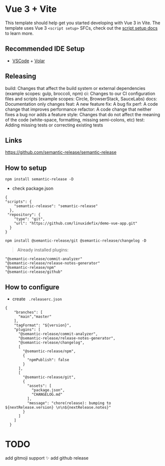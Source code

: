 # Vue 3 + Vite

This template should help get you started developing with Vue 3 in Vite. The template uses Vue 3 `<script setup>` SFCs, check out the [script setup docs](https://v3.vuejs.org/api/sfc-script-setup.html#sfc-script-setup) to learn more.

## Recommended IDE Setup

- [VSCode](https://code.visualstudio.com/) + [Volar](https://marketplace.visualstudio.com/items?itemName=johnsoncodehk.volar)

## Releasing

build: Changes that affect the build system or external dependencies (example scopes: gulp, broccoli, npm)
ci: Changes to our CI configuration files and scripts (example scopes: Circle, BrowserStack, SauceLabs)
docs: Documentation only changes
feat: A new feature
fix: A bug fix
perf: A code change that improves performance
refactor: A code change that neither fixes a bug nor adds a feature
style: Changes that do not affect the meaning of the code (white-space, formatting, missing semi-colons, etc)
test: Adding missing tests or correcting existing tests

## Links

https://github.com/semantic-release/semantic-release

## How to setup

```
npm install semantic-release -D
```

- check package.json

```
{
"scripts": {
    "semantic-release": "semantic-release"
  },
 "repository": {
    "type": "git",
    "url": "https://github.com/linuxidefix/demo-vue-app.git"
  }
}
```



```
npm install @semantic-release/git @semantic-release/changelog -D
```
> Already installed plugins:
```
"@semantic-release/commit-analyzer"
"@semantic-release/release-notes-generator"
"@semantic-release/npm"
"@semantic-release/github"
```

## How to configure
- create 
``` .releaserc.json```


```
{
    "branches": [
      "main","master"
    ],
    "tagFormat": "${version}",
    "plugins": [
      "@semantic-release/commit-analyzer",
      "@semantic-release/release-notes-generator",
      "@semantic-release/changelog",
      [
        "@semantic-release/npm",
        {
          "npmPublish": false
        }
      ],
      [
        "@semantic-release/git",
        {
          "assets": [
            "package.json",
            "CHANGELOG.md"
          ],
          "message": "chore(release): bumping to ${nextRelease.version} \n\n${nextRelease.notes}"
        }
      ]
    ]
  }
 ``` 


 # TODO
 add gitmoji support :sparkles:
 add github release